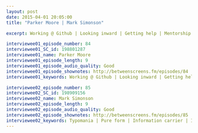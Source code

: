 ```yaml
---
layout: post
date: 2015-04-01 20:05:00
title: "Parker Moore | Mark Simonson"

excerpt: Working @ Github | Looking inward | Getting help | Mentorship | Interns & juniors | Github pages | Street cred | Key lessons | Open Source || Typomania | Pure form | Information carrier | Invisibility | Sound fonts | Font perception | Type anatomy | Richard Feynman | Names vs nature | Expert knowledge  

interviewee01_episode_number: 84
interviewee01_SC_id: 198801287
interviewee01_name: Parker Moore
interviewee01_episode_length: 9
interviewee01_episode_audio_quality: Good
interviewee01_episode_shownotes: http://betweenscreens.fm/episodes/84
interviewee01_keywords: Working @ Github | Looking inward | Getting help | Mentorship | Interns & juniors | Github pages | Street cred | Key lessons | Open Source

interviewee02_episode_number: 85
interviewee02_SC_id: 198909156
interviewee02_name: Mark Simonson
interviewee02_episode_length: 9
interviewee02_episode_audio_quality: Good
interviewee02_episode_shownotes: http://betweenscreens.fm/episodes/85
interviewee02_keywords: Typomania | Pure form | Information carrier | Invisibility | Sound fonts | Font perception | Type anatomy | Richard Feynman | Names vs nature | Expert knowledge 
---
```

